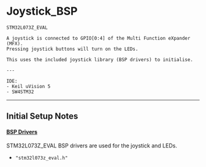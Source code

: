 # Joystick_BSP

	STM32L073Z_EVAL

	A joystick is connected to GPIO[0:4] of the Multi Function eXpander (MFX).
	Pressing joystick buttons will turn on the LEDs.

	This uses the included joystick library (BSP drivers) to initialise.

	---
	
	IDE:
	- Keil uVision 5
	- SW4STM32

---

## Initial Setup Notes

#### [BSP Drivers](../additional/setup.md)

STM32L073Z_EVAL BSP drivers are used for the joystick and LEDs.

- `"stm32l073z_eval.h"`
